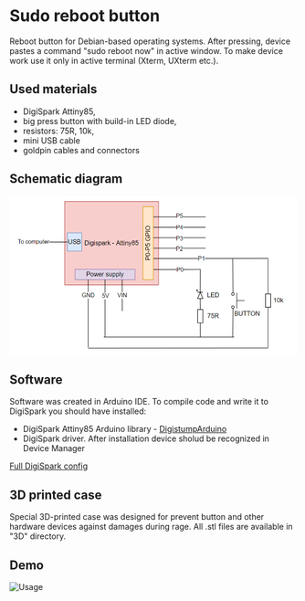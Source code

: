 # Sudo reboot button
Reboot button for Debian-based operating systems. 
After pressing, device pastes a command "sudo reboot now" in active window. To make device work use it only in active terminal (Xterm, UXterm etc.).

## Used materials
- DigiSpark Attiny85,
- big press button with build-in LED diode,
- resistors: 75R, 10k,
- mini USB cable
- goldpin cables and connectors

## Schematic diagram
![diagram](diagram.PNG)

## Software
Software was created in Arduino IDE. 
To compile code and write it to DigiSpark you should have installed:
- DigiSpark Attiny85 Arduino library - [DigistumpArduino](https://github.com/digistump/DigistumpArduino)
- DigiSpark driver. After installation device sholud be recognized in Device Manager

[Full DigiSpark config](http://digistump.com/wiki/digispark/tutorials/connecting)

## 3D printed case
Special 3D-printed case was designed for prevent button and other hardware devices against damages during rage. All .stl files are available in "3D" directory.

## Demo
![Usage](usage.gif)



